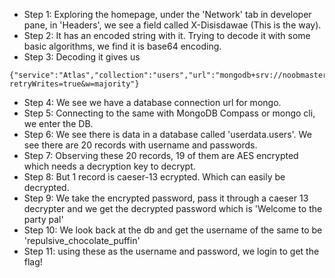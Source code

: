 * Step 1: Exploring the homepage, under the 'Network' tab in developer pane, in 'Headers', we see a field called X-Disisdawae (This is the way).
* Step 2: It has an encoded string with it. Trying to decode it with some basic algorithms, we find it is base64 encoding.
* Step 3: Decoding it gives us 
```
{"service":"Atlas","collection":"users","url":"mongodb+srv://noobmaster69:12344321@cluster0.c6bhq.mongodb.net/userdata?retryWrites=true&w=majority"}
```
* Step 4: We see we have a database connection url for mongo.
* Step 5: Connecting to the same with MongoDB Compass or mongo cli, we enter the DB.
* Step 6: We see there is data in a database called 'userdata.users'. We see there are 20 records with username and passwords.
* Step 7: Observing these 20 records, 19 of them are AES encrypted which needs a decryption key to decrypt. 
* Step 8: But 1 record is caeser-13 ecrypted. Which can easily be decrypted.
* Step 9: We take the encrypted password, pass it through a caeser 13 decrypter and we get the decrypted password which is 'Welcome to the party pal'
* Step 10: We look back at the db and get the username of the same to be 'repulsive_chocolate_puffin'
* Step 11: using these as the username and password, we login to get the flag!